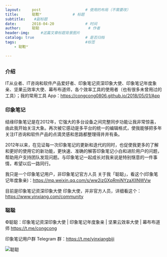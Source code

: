 ```yaml
---
layout:     post                    # 使用的布局（不需要改）
title:      聪̌聪̌               # 标题 
subtitle:    #副标题
date:       2018-04-20              # 时间
author:     聪聪                      # 作者
header-img:     #这篇文章标题背景图片
catalog: true                       # 是否归档
tags:                               #标签
    - 聪̌聪̌

---
```


## 

### 介绍
IT从业者、IT咨询和软件产品爱好者、印象笔记资深印象大使、印象笔记年度象亲、坚果云效率大使、幕布布道师，各个效率工具的使用者（也有很多未曾用过的工具）；我的常用工具 App：https://congcong0806.github.io/2018/05/01/App

### 印象笔记
结缘印象笔记是在2012年，它强大的多台设备之间完整同步功能让我非常惊喜，由此我开始关注大象。再次被它感动是多平台的统一的编辑格式，使我能够把多年关注IT咨询和软件产品的点滴灵感和思路都整理得井井有条。

2012年以来，在见证每一次印象笔记的更新和迭代的同时，也促使我更多的了解和更好的使用它的新功能，更快速、准确的解答印象笔记小白和进阶用户的问题，帮助用户支持团队发现问题。与印象笔记一起成长对我来说是特别惬意的一件事情，希望以后一路同行。

我只是一个印象笔记用户，非印象笔记官方人员
关于我「聪聪」，看这个(印象笔记年度象亲)：https://mp.weixin.qq.com/s/ww2izGXpRmiNYzaXIlNWVw

目前是印象笔记资深印象大使
印象大使，并非官方人员，详细看这个：https://www.yinxiang.com/community


### 聪聪
&copy;聪聪：印象笔记资深印象大使 | 印象笔记年度象亲 | 坚果云效率大使 | 幕布布道师 <https://t.me/congcong>

印象笔记用户群 Telegram 群：<https://t.me/yinxiangbiji>

![聪聪](https://i.v2ex.co/V7w7q6W8.png)
